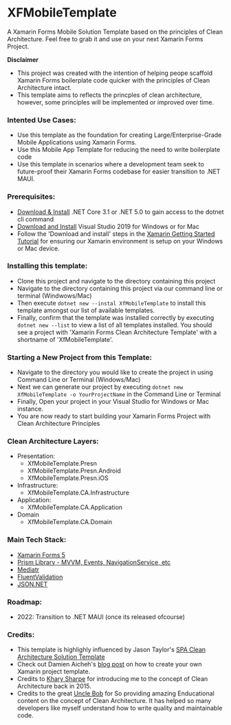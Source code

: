 # XFMobileTemplate
A Xamarin Forms Mobile Solution Template based on the principles of Clean Architecture. Feel free to grab it and use on your next Xamarin Forms Project.

**Disclaimer**
* This project was created with the intention of helping peope scaffold Xamarin Forms boilerplate code quicker with the principles of Clean Architecture intact. 
* This template aims to reflects the princples of clean architecture, however, some principles will be implemented or improved over time.

### Intented Use Cases: 
* Use this template as the foundation for creating Large/Enterprise-Grade Mobile Applications using Xamarin Forms.
* Use this Mobile App Template for reducing the need to write boilerplate code
* Use this template in scenarios where a development team seek to future-proof their Xamarin Forms codebase for easier transition to .NET MAUI.

### Prerequisites:
* [Download & Install](https://www.microsoft.com/net/download) .NET Core 3.1 or .NET 5.0 to gain access to the dotnet cli command
* [Download and Install](https://visualstudio.microsoft.com/downloads/) Visual Studio 2019 for Windows or for Mac
* Follow the 'Download and install' steps in the [Xamarin Getting Started Tutorial](https://dotnet.microsoft.com/learn/xamarin/hello-world-tutorial/install) for ensuring our Xamarin environment is setup on your Windows or Mac device.
  
### Installing this template:
* Clone this project and navigate to the directory containing this project
* Navigate to the directory containing this project via our command line or terminal (Windwows/Mac)
* Then execute `dotnet new --instal XfMobileTemplate` to install this template amongst our list of available templates.
* Finally, confirm that the template was installed correctly by executing `dotnet new --list` to view a list of all templates installed. You should see a project with 'Xamarin Forms Clean Architecture Template' with a shortname of 'XfMobileTemplate'.

### Starting a New Project from this Template:
* Navigate to the directory you would like to create the project in using Command Line or Terminal (Windows/Mac)
* Next we can generate our project by executing `dotnet new XfMobileTemplate -o YourProjectName` in the Command Line or Terminal
* Finally, Open your project in your Visual Studio for Windows or Mac instance.
* You are now ready to start building your Xamarin Forms Project with Clean Architecture Principles


### Clean Architecture Layers:
* Presentation:
  * XfMobileTemplate.Presn
  * XfMobileTemplate.Presn.Android
  * XfMobileTemplate.Presn.iOS
* Infrastructure:
  * XfMobileTemplate.CA.Infrastructure
* Application:
  * XfMobileTemplate.CA.Application
* Domain
  * XfMobileTemplate.CA.Domain

### Main Tech Stack:
* [Xamarin Forms 5](https://docs.microsoft.com/en-us/xamarin/xamarin-forms/) 
* [Prism Library - MVVM, Events, NavigationService, etc](https://prismlibrary.com/)
* [Mediatr](https://github.com/jbogard/MediatR)
* [FluentValidation](https://fluentvalidation.net/)
* [JSON.NET](https://www.newtonsoft.com/json)

### Roadmap:
* 2022: Transition to .NET MAUI (once its released ofcourse)

### Credits:
* This template is highlighly influenced by Jason Taylor's [SPA Clean Architecture Solution Template](https://github.com/jasontaylordev/CleanArchitecture)
* Check out Damien Aicheh's [blog post](https://damienaicheh.github.io/xamarin/dotnet/templates/2018/06/12/xamarin-custom-template-en.html) on how to create your own Xamarin project template.
* Credits to [Khary Sharpe](https://www.linkedin.com/in/kharysharpe/) for introducing me to the concept of Clean Architecture back in 2015.
* Credits to the great [Uncle Bob](http://cleancoder.com/) for So providing amazing Enducational content on the concept of Clean Architecture. It has helped so many developers like myself understand how to write quality and maintainable code.
